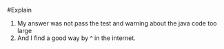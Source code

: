 #Explain
1. My answer was not pass the test and warning about the java code too large
2. And I find a good way by ^ in the internet.